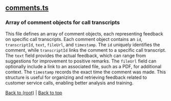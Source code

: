 ## [comments.ts](comments.ts)

### Array of comment objects for call transcripts

This file defines an array of comment objects, each representing feedback on specific call transcripts. Each comment object contains an `id`, `transcriptId`, `text`, `fileUrl`, and `timestamp`. The `id` uniquely identifies the comment, while `transcriptId` links the comment to a specific call transcript. The `text` field provides the actual feedback, which can range from suggestions for improvement to positive remarks. The `fileUrl` field can optionally include a link to an associated file, such as a PDF, for additional context. The `timestamp` records the exact time the comment was made. This structure is useful for organizing and retrieving feedback related to customer service calls, enabling better analysis and training.

[Back to (root)](#root) | [Back to top](#table-of-contents)

